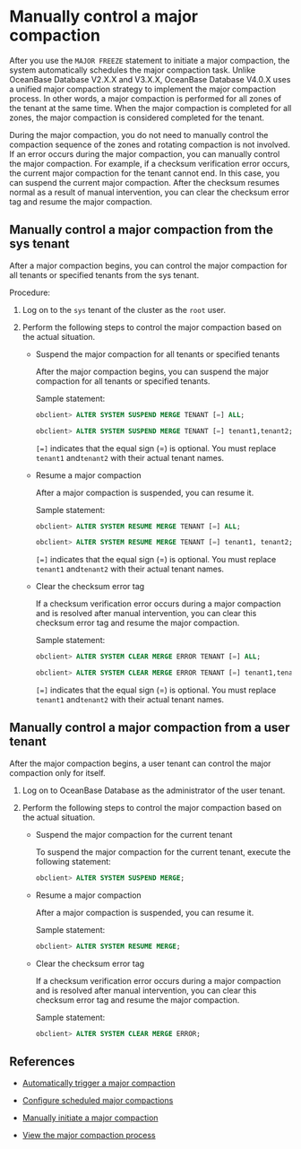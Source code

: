 # Manually control a major compaction

After you use the `MAJOR FREEZE` statement to initiate a major compaction, the system automatically schedules the major compaction task. Unlike OceanBase Database V2.X.X and V3.X.X, OceanBase Database V4.0.X uses a unified major compaction strategy to implement the major compaction process. In other words, a major compaction is performed for all zones of the tenant at the same time. When the major compaction is completed for all zones, the major compaction is considered completed for the tenant.

During the major compaction, you do not need to manually control the compaction sequence of the zones and rotating compaction is not involved. If an error occurs during the major compaction, you can manually control the major compaction. For example, if a checksum verification error occurs, the current major compaction for the tenant cannot end. In this case, you can suspend the current major compaction. After the checksum resumes normal as a result of manual intervention, you can clear the checksum error tag and resume the major compaction.

## Manually control a major compaction from the sys tenant

After a major compaction begins, you can control the major compaction for all tenants or specified tenants from the sys tenant.

Procedure:

1. Log on to the `sys` tenant of the cluster as the `root` user.

2. Perform the following steps to control the major compaction based on the actual situation.

   * Suspend the major compaction for all tenants or specified tenants

      After the major compaction begins, you can suspend the major compaction for all tenants or specified tenants.

      Sample statement:

      ```sql
      obclient> ALTER SYSTEM SUSPEND MERGE TENANT [=] ALL;

      obclient> ALTER SYSTEM SUSPEND MERGE TENANT [=] tenant1,tenant2;
      ```

      `[=]` indicates that the equal sign (=) is optional. You must replace `tenant1` and`tenant2` with their actual tenant names.

   * Resume a major compaction

      After a major compaction is suspended, you can resume it.

      Sample statement:

      ```sql
      obclient> ALTER SYSTEM RESUME MERGE TENANT [=] ALL;

      obclient> ALTER SYSTEM RESUME MERGE TENANT [=] tenant1, tenant2;
      ```

      `[=]` indicates that the equal sign (=) is optional. You must replace `tenant1` and`tenant2` with their actual tenant names.

   * Clear the checksum error tag

      If a checksum verification error occurs during a major compaction and is resolved after manual intervention, you can clear this checksum error tag and resume the major compaction.

      Sample statement:

      ```sql
      obclient> ALTER SYSTEM CLEAR MERGE ERROR TENANT [=] ALL;

      obclient> ALTER SYSTEM CLEAR MERGE ERROR TENANT [=] tenant1,tenant2;
      ```

      `[=]` indicates that the equal sign (=) is optional. You must replace `tenant1` and`tenant2` with their actual tenant names.

## Manually control a major compaction from a user tenant

After the major compaction begins, a user tenant can control the major compaction only for itself.

1. Log on to OceanBase Database as the administrator of the user tenant.

2. Perform the following steps to control the major compaction based on the actual situation.

   * Suspend the major compaction for the current tenant

      To suspend the major compaction for the current tenant, execute the following statement:

      ```sql
      obclient> ALTER SYSTEM SUSPEND MERGE;
      ```

   * Resume a major compaction

      After a major compaction is suspended, you can resume it.

      Sample statement:

      ```sql
      obclient> ALTER SYSTEM RESUME MERGE;
      ```

   * Clear the checksum error tag

      If a checksum verification error occurs during a major compaction and is resolved after manual intervention, you can clear this checksum error tag and resume the major compaction.

      Sample statement:

      ```sql
      obclient> ALTER SYSTEM CLEAR MERGE ERROR;
      ```

## References

* [Automatically trigger a major compaction](2.automatic-merge-triggering.md)

* [Configure scheduled major compactions](3.scheduled-trigger-merge.md)

* [Manually initiate a major compaction](4.manually-trigger-a-merge.md)

* [View the major compaction process](5.view-merge-process.md)
